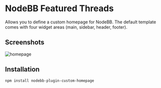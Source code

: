 # NodeBB Featured Threads

Allows you to define a custom homepage for NodeBB. The default template comes with four widget areas (main, sidebar, header, footer).

## Screenshots

![homepage](http://i.imgur.com/dRnbAsQ.png)

## Installation

    npm install nodebb-plugin-custom-homepage
